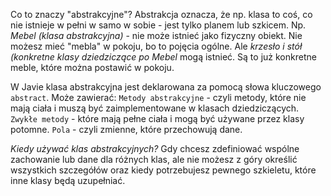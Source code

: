 Co to znaczy "abstrakcyjne"?
Abstrakcja oznacza, że np. klasa to coś, co nie istnieje w pełni w samo w sobie - jest tylko planem lub szkicem. Np. *Mebel (klasa abstrakcyjna)* - nie może istnieć jako fizyczny obiekt. Nie możesz mieć "mebla" w pokoju, bo to pojęcia ogólne. Ale  *krzesło i stół (konkretne klasy dziedziczące po Mebel* mogą istnieć. Są to już konkretne meble, które można postawić w pokoju.

W Javie klasa abstrakcyjna jest deklarowana za pomocą słowa kluczowego `abstract`. Może zawierać: 
`Metody abstrakcyjne` - czyli metody, które nie mają ciała i muszą być zaimplementowane w klasach dziedziczących.
`Zwykłe metody` - które mają pełne ciała i mogą być używane przez klasy potomne.
`Pola` - czyli zmienne, które przechowują dane.

*Kiedy używać klas abstrakcyjnych?* 
Gdy chcesz zdefiniować wspólne zachowanie lub dane dla różnych klas, ale nie możesz z góry określić wszystkich szczegółów oraz kiedy potrzebujesz pewnego szkieletu, które inne klasy będą uzupełniać.
